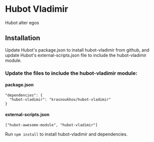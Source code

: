 # Hubot Vladimir

Hubot alter egos

## Installation

Update Hubot's package.json to install hubot-vladimir from github, and update Hubot's external-scripts.json file to include the hubot-vladimir module.

### Update the files to include the hubot-vladimir module:

#### package.json
    "dependencies": {
      "hubot-vladimir": "krasnoukhov/hubot-vladimir"
    }

#### external-scripts.json
    ["hubot-awesome-module", "hubot-vladimir"]

Run `npm install` to install hubot-vladimir and dependencies.
